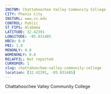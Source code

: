 ```yaml
---
INSTNM: Chattahoochee Valley Community College
CITY: Phenix City
INSTURL: www.cv.edu
CONTROL: Public
ST_FIPS: Alabama
LATITUDE: 32.42391
LONGITUDE: -85.031485
HBCU: 0.0
PBI: 1.0
MENONLY: 0.0
WOMENONLY: 0.0
RELAFFIL: Not reported
CURROPER: 1
slug: chattahoochee-valley-community-college
location: [32.42391, -85.031485]
---
```

Chattahoochee Valley Community College